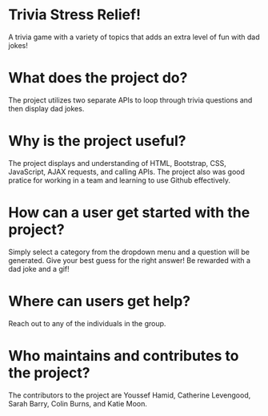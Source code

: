 # Trivia Stress Relief!
A trivia game with a variety of topics that adds an extra level of fun with dad jokes!

# What does the project do?
The project utilizes two separate APIs to loop through trivia questions and then display dad jokes.

# Why is the project useful?
The project displays and understanding of HTML, Bootstrap, CSS, JavaScript, AJAX requests, and calling APIs. The project also was good pratice for working in a team and learning to use Github effectively.

# How can a user get started with the project?
Simply select a category from the dropdown menu and a question will be generated. Give your best guess for the right answer! Be rewarded with a dad joke and a gif!

# Where can users get help?
Reach out to any of the individuals in the group.

# Who maintains and contributes to the project?
The contributors to the project are Youssef Hamid, Catherine Levengood, Sarah Barry, Colin Burns, and Katie Moon.
